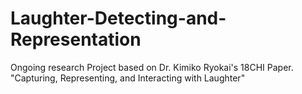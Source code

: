 # Laughter-Detecting-and-Representation
Ongoing research Project based on Dr. Kimiko Ryokai's 18CHI Paper. "Capturing, Representing, and Interacting with Laughter"
